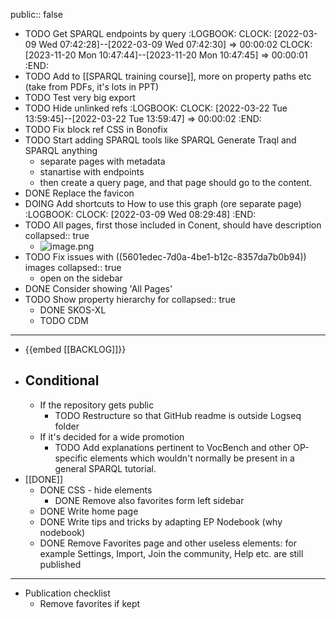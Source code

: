 public:: false

- TODO Get SPARQL endpoints by query
  :LOGBOOK:
  CLOCK: [2022-03-09 Wed 07:42:28]--[2022-03-09 Wed 07:42:30] =>  00:00:02
  CLOCK: [2023-11-20 Mon 10:47:44]--[2023-11-20 Mon 10:47:45] =>  00:00:01
  :END:
- TODO Add to [[SPARQL training course]], more on property paths etc (take from PDFs, it's lots in PPT)
- TODO Test very big export
- TODO Hide unlinked refs
  :LOGBOOK:
  CLOCK: [2022-03-22 Tue 13:59:45]--[2022-03-22 Tue 13:59:47] =>  00:00:02
  :END:
- TODO Fix block ref CSS in Bonofix
- TODO Start adding SPARQL tools like SPARQL Generate Traql and SPARQL anything
	- separate pages with metadata
	- stanartise with endpoints
	- then create a query page, and that page should go to the content.
- DONE Replace the favicon
- DOING Add shortcuts to How to use this graph (ore separate page)
  :LOGBOOK:
  CLOCK: [2022-03-09 Wed 08:29:48]
  :END:
- TODO All pages, first those included in Conent, should have description
  collapsed:: true
	- ![image.png](../assets/image_1647510415720_0.png)
- TODO Fix issues with ((5601edec-7d0a-4be1-b12c-8357da7b0b94)) images
  collapsed:: true
	- open on the sidebar
- DONE Consider showing 'All Pages'
- TODO Show property hierarchy for
  collapsed:: true
	- DONE SKOS-XL
	- TODO CDM
- ---
- {{embed [[BACKLOG]]}}
- ## Conditional
	- If the repository gets public
		- TODO Restructure so that GitHub readme is outside Logseq folder
	- If it's decided for a wide promotion
		- TODO Add explanations pertinent to VocBench and other OP-specific elements which wouldn't normally be present in a general SPARQL tutorial.
- [[DONE]]
	- DONE CSS - hide elements
		- DONE Remove also favorites form left sidebar
	- DONE Write home page
	- DONE Write tips and tricks by adapting EP Nodebook (why nodebook)
	- DONE Remove Favorites page and other useless elements: for example Settings, Import, Join the community, Help etc. are still published
- ---
- Publication checklist
	- Remove favorites if kept